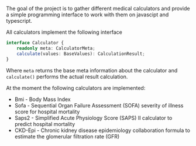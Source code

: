 The goal of the project is to gather different medical calculators and provide a simple programming interface to work with them on javascipt and typescript.

All calculators implement the following interface
```typescript
interface Calculator {
    readonly meta: CalculatorMeta;
    calculate(values: BaseValues): CalculationResult;
}
```

Where `meta` returns the base meta information about the calculator and `calculate()` performs the actual result calculation.

At the moment the following calculators are implemented:
* Bmi - Body Mass Index
* Sofa - Sequential Organ Failure Assessment (SOFA) severity of illness score for hospital mortality
* Saps2 - Simplified Acute Physiology Score (SAPS) II calculator to predict hospital mortality
* CKD-Epi - Chronic kidney disease epidemiology collaboration formula to estimate the glomerular filtration rate (GFR)
